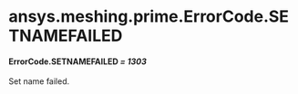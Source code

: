 # ansys.meshing.prime.ErrorCode.SETNAMEFAILED

#### ErrorCode.SETNAMEFAILED *= 1303*

Set name failed.

<!-- !! processed by numpydoc !! -->
